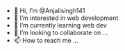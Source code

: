 - 👋 Hi, I’m @Anjalisingh141
- 👀 I’m interested in web development
- 🌱 I’m currently learning web dev
- 💞️ I’m looking to collaborate on ...
- 📫 How to reach me ...

<!---
Anjalisingh141/Anjalisingh141 is a ✨ special ✨ repository because its `README.md` (this file) appears on your GitHub profile.
You can click the Preview link to take a look at your changes.
--->
